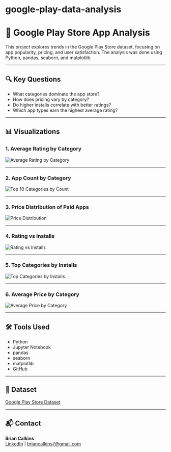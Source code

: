 # google-play-data-analysis

# 📱 Google Play Store App Analysis

This project explores trends in the Google Play Store dataset, focusing on app popularity, pricing, and user satisfaction. The analysis was done using Python, pandas, seaborn, and matplotlib.

---

## 🔍 Key Questions
- What categories dominate the app store?
- How does pricing vary by category?
- Do higher installs correlate with better ratings?
- Which app types earn the highest average rating?

---

## 📊 Visualizations

### 1. Average Rating by Category
![Average Rating by Category](https://github.com/twistedargyle/google-play-data-analysis/blob/main/visuals/1_distribution_of_app_ratings?raw=true)

---

### 2. App Count by Category
![Top 10 Categories by Count](link_to_your_image_2)

---

### 3. Price Distribution of Paid Apps
![Price Distribution](link_to_your_image_3)

---

### 4. Rating vs Installs
![Rating vs Installs](link_to_your_image_4)

---

### 5. Top Categories by Installs
![Top Categories by Installs](link_to_your_image_5)

---

### 6. Average Price by Category
![Average Price by Category](link_to_your_image_6)

---

## 🛠 Tools Used
- Python
- Jupyter Notebook
- pandas
- seaborn
- matplotlib
- GitHub

---

## 📂 Dataset
[Google Play Store Dataset](https://www.kaggle.com/datasets/lava18/google-play-store-apps)

---

## 📬 Contact
**Brian Calkins**  
[LinkedIn](https://www.linkedin.com/in/bcalkinsdatastylist/) | briancalkins7@gmail.com
